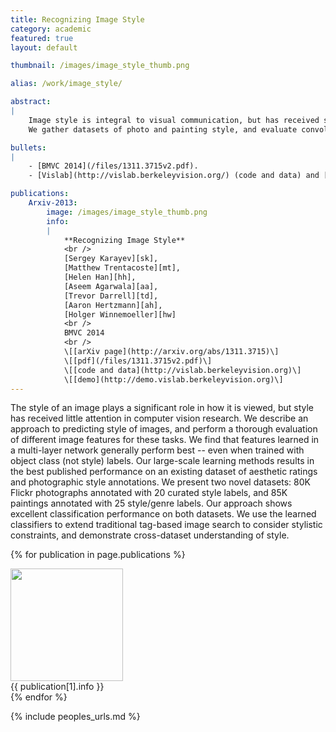 ```yaml
---
title: Recognizing Image Style
category: academic
featured: true
layout: default

thumbnail: /images/image_style_thumb.png

alias: /work/image_style/

abstract:
|
    Image style is integral to visual communication, but has received scant research attention.
    We gather datasets of photo and painting style, and evaluate convolutional neural nets for the task.

bullets:
|
    - [BMVC 2014](/files/1311.3715v2.pdf).
    - [Vislab](http://vislab.berkeleyvision.org/) (code and data) and [demo](http://demo.vislab.berkeleyvision.org/).

publications:
    Arxiv-2013:
        image: /images/image_style_thumb.png
        info:
        |
            **Recognizing Image Style**
            <br />
            [Sergey Karayev][sk],
            [Matthew Trentacoste][mt],
            [Helen Han][hh],
            [Aseem Agarwala][aa],
            [Trevor Darrell][td],
            [Aaron Hertzmann][ah],
            [Holger Winnemoeller][hw]
            <br />
            BMVC 2014
            <br />
            \[[arXiv page](http://arxiv.org/abs/1311.3715)\]
            \[[pdf](/files/1311.3715v2.pdf)\]
            \[[code and data](http://vislab.berkeleyvision.org)\]
            \[[demo](http://demo.vislab.berkeleyvision.org)\]
---
```


<p class="abstract">
The style of an image plays a significant role in how it is viewed, but style has received little attention in computer vision research. We describe an approach to predicting style of images, and perform a thorough evaluation of different image features for these tasks. We find that features learned in a multi-layer network generally perform best -- even when trained with object class (not style) labels. Our large-scale learning methods results in the best published performance on an existing dataset of aesthetic ratings and photographic style annotations. We present two novel datasets: 80K Flickr photographs annotated with 20 curated style labels, and 85K paintings annotated with 25 style/genre labels. Our approach shows excellent classification performance on both datasets. We use the learned classifiers to extend traditional tag-based image search to consider stylistic constraints, and demonstrate cross-dataset understanding of style.
</p>

{% for publication in page.publications %}
<div class="publication">
    <div><img src="{{ publication[1].image }}" width="180px" /></div>
    <div markdown="1">{{ publication[1].info }}</div>
</div>
{% endfor %}

{% include peoples_urls.md %}
